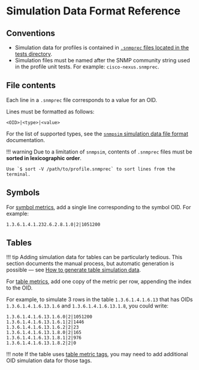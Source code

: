 # Simulation Data Format Reference

## Conventions

- Simulation data for profiles is contained in [`.snmprec` files located in the tests directory](https://github.com/DataDog/integrations-core/tree/master/snmp/tests/compose/data).
- Simulation files must be named after the SNMP community string used in the profile unit tests. For example: `cisco-nexus.snmprec`.

## File contents

Each line in a `.snmprec` file corresponds to a value for an OID.

Lines must be formatted as follows:

```
<OID>|<type>|<value>
```

For the list of supported types, see the [`snmpsim` simulation data file format](http://snmplabs.com/snmpsim/managing-simulation-data.html#file-format) documentation.

!!! warning
    Due to a limitation of `snmpsim`, contents of `.snmprec` files must be **sorted in lexicographic order**.

    Use `$ sort -V /path/to/profile.snmprec` to sort lines from the terminal.

## Symbols

For [symbol metrics](./profile-format.md#symbol-metrics), add a single line corresponding to the symbol OID. For example:

```console
1.3.6.1.4.1.232.6.2.8.1.0|2|1051200
```

## Tables

!!! tip
    Adding simulation data for tables can be particularly tedious. This section documents the manual process, but automatic generation is possible — see [How to generate table simulation data](./how-to.md#generate-table-simulation-data).

For [table metrics](./profile-format.md#table-metrics), add one copy of the metric per row, appending the index to the OID.

For example, to simulate 3 rows in the table `1.3.6.1.4.1.6.13` that has OIDs `1.3.6.1.4.1.6.13.1.6` and `1.3.6.1.4.1.6.13.1.8`, you could write:

```console
1.3.6.1.4.1.6.13.1.6.0|2|1051200
1.3.6.1.4.1.6.13.1.6.1|2|1446
1.3.6.1.4.1.6.13.1.6.2|2|23
1.3.6.1.4.1.6.13.1.8.0|2|165
1.3.6.1.4.1.6.13.1.8.1|2|976
1.3.6.1.4.1.6.13.1.8.2|2|0
```

!!! note
    If the table uses [table metric tags](./profile-format.md#table-metrics-tagging), you may need to add additional OID simulation data for those tags.
